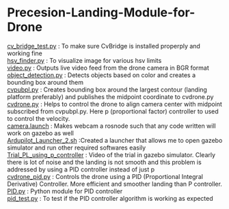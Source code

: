 # Precesion-Landing-Module-for-Drone  
[cv_bridge_test.py](cv_bridge_test.py) : To make sure CvBridge is installed properply and working fine  
[hsv_finder.py](hsv_finder.py) : To visualize image for various hsv limits  
[video.py](video.py) : Outputs live video feed from the drone camera in BGR format  
[object_detection.py](object_detection.py) : Detects objects based on color and creates a bounding box around them  
[cvpubpl.py](cvpubpl.py) : Creates bounding box around the largest contour (landing platform preferably) and publishes the midpoint coordinate to cvdrone.py  
[cvdrone.py](cvdrone.py) : Helps to control the drone to align camera center with midpoint subscribed from cvpubpl.py. Here p (proportional factor) controller to used to control the velocity.   
[camera.launch](camera.launch) : Makes webcam a rosnode such that any code written will work on gazebo as well    
[Ardupilot_Launcher_2.sh](Ardupilot_Launcher_2.sh) :Created a launcher that allows me to open gazebo simulator and run other required softwares easily    
[Trial_PL_using_p_controller](Trial_PL_using_p_controller) : Video of the trial in gazebo simulator. Clearly there is lot of noise and the landing is not smooth and this problem is addressed by using a PID controller instead of just p      
[cvdrone_pid.py](cvdrone_pid.py) : Controls the drone using a PID (Proportional Integral Derivative) Controller. More efficient and smoother landing than P controller.  
[PID.py](PID.py) : Python module for PID controller  
[pid_test.py](pid_test.py) : To test if the PID controller algorithm is working as expected  




